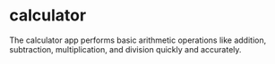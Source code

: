 # calculator
The calculator app performs basic arithmetic operations like addition, subtraction, multiplication, and division quickly and accurately.
